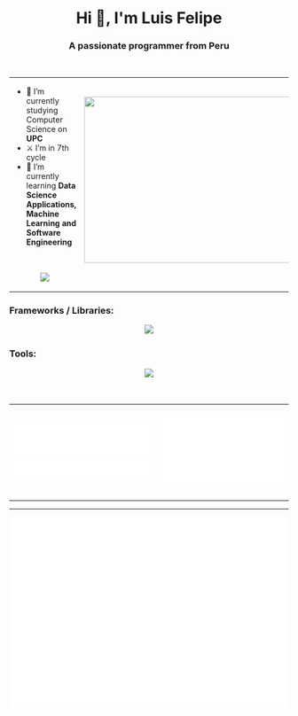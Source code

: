 <h1 align="center">Hi 👋, I'm Luis Felipe</h1>
<h3 align="center">A passionate programmer from Peru</h3>
<br>
<!-- FEED -->

<table> 
  <tr>
    <td>
      <ul>
	<li> 🔭 I’m currently studying Computer Science on <b>UPC</b></li>
	<li> ⚔ I’m in 7th cycle	</li>
	<li>🎢 I’m currently learning <b>Data Science Applications, Machine Learning and Software Engineering</b></li>
      </ul>
    </br>
      <p align=center>
      	<picture>
		<source>
		<img align="center" src="https://spotify-github-profile.vercel.app/api/view?uid=a3xpnru6loal4xlmxwvfq6u1t&cover_image=true&theme=novatorem&show_offline=true&background_color=121212&interchange=true&bar_color=53b14f&bar_color_cover=true">
      	</picture>
      </p>
    </td>
    <td >
     <picture>
	<source>
	<img src="https://github.com/Anmol-Baranwal/Cool-GIFs-For-GitHub/assets/74038190/0c7eb6ed-663b-4ce4-bfbd-18239a38ba1b" width="650" height=300>
     </picture>
     <p align=center>
     	<picture>
		<source>
    	</picture>	
      </p>
    </td>
  </tr>
</table>

<!-- FRAMEWORKS -->
<h3 align="left">Frameworks / Libraries:</h3>
<p align="center">
  <picture>
    <source>
    <img src="https://skillicons.dev/icons?i=react,angular,flutter,nodejs,flask,d3,spring,sklearn,tensorflow,pytorch"/>
  </picture>
</p>

<!-- TOOLS -->
<h3 align="left">Tools:</h3>
<p align="center">
 <picture>
	<source>
	<img src="https://skillicons.dev/icons?i=git,docker,aws,linux,mongodb,mysql,vscode,visualstudio,figma,bash,postman" />
 </picture>
</p>
<br/>

<!-- MORE LANGUAGES -->
<!-- CODE SNIPPET -->

<table>
  <tr>
    <td>
	<p align=center>
		<picture>
			<source>
			<img src="/metrics.plugin.languages.details.svg" alt="Metrics" width="400">
		</picture>
		<picture>
			<source>
			<img src="/metrics.plugin.languages.recent.svg" alt="Metrics" width="400">
		</picture>
	</p>
    </td>
    <td >
	<p align=center>
		<picture>
			<source>
      			<img src="/metrics.plugin.code.svg" alt="Metrics" width="750">
		</picture>
	</p>
    </td>
  </tr>
</table>

---

<!-- CALENDAR -->
<p align="center">
	<picture>
		<source>
		<img src="/metrics.plugin.isocalendar.fullyear.svg" alt="Metrics" width="550">
	</picture>
</p>
